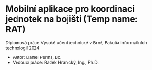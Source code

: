 # Mobilní aplikace pro koordinaci jednotek na bojišti (Temp name: RAT)
Diplomová práce Vysoké učení technické v Brně, Fakulta informačních technologií 2024

- Autor: Daniel Peřina, Bc.
- Vedoucí práce: Radek Hranický, Ing., Ph.D.
